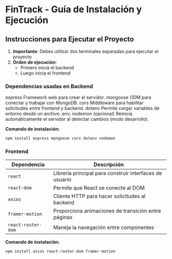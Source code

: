 # FinTrack - Guía de Instalación y Ejecución

## Instrucciones para Ejecutar el Proyecto

1. **Importante**: Debes utilizar dos terminales separadas para ejecutar el proyecto
2. **Orden de ejecución**:
   - Primero inicia el backend
   - Luego inicia el frontend

### Dependencias usadas en Backend
express	Framework web para crear el servidor.
mongoose	ODM para conectar y trabajar con MongoDB.
cors	Middleware para habilitar solicitudes entre frontend y backend.
dotenv	Permite cargar variables de entorno desde un archivo .env.
nodemon (opcional)	Reinicia automáticamente el servidor al detectar cambios (modo desarrollo).

**Comando de instalación:**
```bash
npm install express mongoose cors dotenv nodemon
```

### Frontend
| Dependencia | Descripción |
|-------------|-------------|
| `react` | Librería principal para construir interfaces de usuario |
| `react-dom` | Permite que React se conecte al DOM |
| `axios` | Cliente HTTP para hacer solicitudes al backend |
| `framer-motion` | Proporciona animaciones de transición entre páginas |
| `react-router-dom` | Maneja la navegación entre componentes |

**Comando de instalación:**
```bash
npm install axios react-router-dom framer-motion
```
